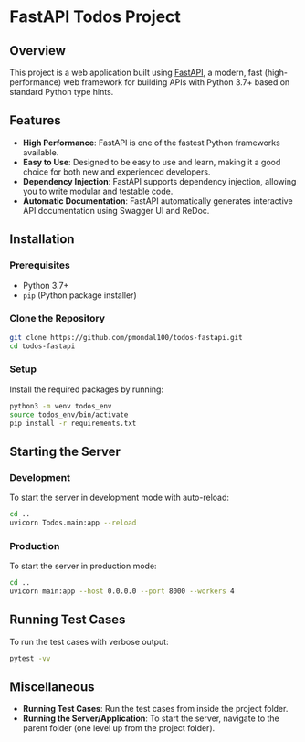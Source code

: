 
# FastAPI Todos Project

## Overview

This project is a web application built using [FastAPI](https://fastapi.tiangolo.com/), a modern, fast (high-performance) web framework for building APIs with Python 3.7+ based on standard Python type hints.

## Features

- **High Performance**: FastAPI is one of the fastest Python frameworks available.
- **Easy to Use**: Designed to be easy to use and learn, making it a good choice for both new and experienced developers.
- **Dependency Injection**: FastAPI supports dependency injection, allowing you to write modular and testable code.
- **Automatic Documentation**: FastAPI automatically generates interactive API documentation using Swagger UI and ReDoc.

## Installation

### Prerequisites

- Python 3.7+
- `pip` (Python package installer)

### Clone the Repository

```bash
git clone https://github.com/pmondal100/todos-fastapi.git
cd todos-fastapi
```

### Setup

Install the required packages by running:

```bash
python3 -m venv todos_env
source todos_env/bin/activate
pip install -r requirements.txt
```

## Starting the Server

### Development

To start the server in development mode with auto-reload:

```bash
cd ..
uvicorn Todos.main:app --reload
```

### Production

To start the server in production mode:

```bash
cd ..
uvicorn main:app --host 0.0.0.0 --port 8000 --workers 4
```

## Running Test Cases

To run the test cases with verbose output:

```bash
pytest -vv
```

## Miscellaneous

- **Running Test Cases**: Run the test cases from inside the project folder.
- **Running the Server/Application**: To start the server, navigate to the parent folder (one level up from the project folder).